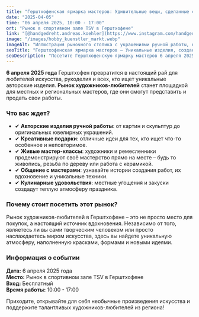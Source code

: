 ```yaml
---
title: "Герштхофенская ярмарка мастеров: Удивительные вещи, сделанные с душой"
date: "2025-04-05"
time: "06 апреля 2025, 10:00 - 17:00"
ort: "Рынок в спортивном зале TSV в Герштхофене"
link: "[@handgedreht.andreas.koehler](https://www.instagram.com/handgedreht.andreas.koehler/p/DGD0MB0oDNi/==)"
image: "/images/hobby_kuenstler_markt.webp"
imageAlt: "Иллюстрация рыночного столика с украшениями ручной работы, картинами и декором на художественной ярмарке в Герстхофене"
seoTitle: "Герштхофенская ярмарка мастеров – Уникальные изделия, созданные с любовью"
seoDescription: "Посетите Герштхофенскую ярмарку мастеров 6 апреля 2025 года. Откройте для себя удивительные вещи, сделанные вручную мастерами, и получите вдохновение от уникальных творений."
---
```

**6 апреля 2025 года** Герштхофен превратится в настоящий рай для любителей искусства, рукоделия и всех, кто ищет уникальные авторские изделия. **Рынок художников-любителей** станет площадкой для местных и региональных мастеров, где они смогут представить и продать свои работы.

### **Что вас ждет?**
- ✔ **Авторские изделия ручной работы**: от картин и скульптур до оригинальных ювелирных украшений.
- ✔ **Креативные подарки**: отличные идеи для тех, кто ищет что-то особенное и неповторимое.
- ✔ **Живые мастер-классы**: художники и ремесленники продемонстрируют своё мастерство прямо на месте – будь то живопись, резьба по дереву или работа с керамикой.
- ✔ **Общение с мастерами**: узнавайте истории создания работ, их вдохновение и уникальные техники.
- ✔ **Кулинарные удовольствия**: местные угощения и закуски создадут теплую атмосферу праздника.

### **Почему стоит посетить этот рынок?**
Рынок художников-любителей в Герштхофене – это не просто место для покупок, а настоящий источник вдохновения. Независимо от того, являетесь ли вы сами творческим человеком или просто наслаждаетесь миром искусства, здесь вы найдете уникальную атмосферу, наполненную красками, формами и новыми идеями.

### **Информация о событии**
**Дата:** 6 апреля 2025 года  
**Место:** Рынок в спортивном зале TSV в Герштхофене  
**Вход:** Бесплатный  
**Время работы:** 10:00 - 17:00  

Приходите, открывайте для себя необычные произведения искусства и поддержите талантливых художников-любителей из региона!
